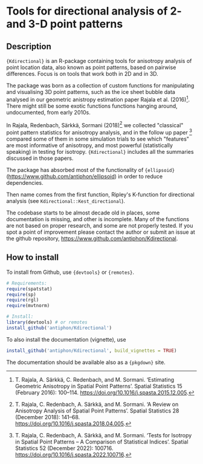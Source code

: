# Tools for directional analysis of 2- and 3-D point patterns

## Description

`{Kdirectional}` is an R-package containing tools for anisotropy analysis of point location data, also known as point patterns, based on pairwise differences. Focus is on tools that work both in 2D and in 3D. 

The package was born as a collection of custom functions for manipulating and visualising 3D point patterns, such as the ice sheet bubble data analysed in our geometric anistropy estimation paper Rajala et al. (2016)[^ice]. There might still be some exotic functions functions hanging around, undocumented, from early 2010s.

In Rajala, Redenbach, Särkkä, Sormani (2018)[^rev] we collected "classical" point pattern statistics for anisotropy analysis, and in the follow up paper [^rev2] compared some of them in some simulation trials to see which "features" are most informative of anisotropy, and most powerful (statistically speaking) in testing for isotropy. `{Kdirectional}` includes all the summaries discussed in those papers. 

The package has absorbed most of the functionality of `{ellipsoid}` (https://www.github.com/antiphon/ellipsoid) in order to reduce dependencies. 

Then name comes from the first function, Ripley's K-function for directional analysis (see `Kdirectional::Kest_directional`).

The codebase starts to be almost decade old in places, some documentation is missing, and other is incomplete. Many of the functions are not based on proper research, and some are not properly tested. If you spot a point of improvement please contact the author or submit an issue at the github repository, https://www.github.com/antiphon/Kdirectional.

## How to install

To install from Github, use `{devtools}` or `{remotes}`. 

```r
# Requirements:
require(spatstat)
require(sp)
require(rgl)
require(mvtnorm)

# Install:
library(devtools) # or remotes
install_github('antiphon/Kdirectional')
```

To also install the documentation (vignette), use

```r
install_github('antiphon/Kdirectional', build_vignettes = TRUE)
```

The documentation should be available also as a `{pkgdown}` site.


[^ice]: T. Rajala, A. Särkkä, C. Redenbach, and M. Sormani. ‘Estimating Geometric Anisotropy in Spatial Point Patterns’. Spatial Statistics 15 (February 2016): 100–114. https://doi.org/10.1016/j.spasta.2015.12.005.

[^rev]: T. Rajala, C. Redenbach, A. Särkkä, and M. Sormani. ‘A Review on Anisotropy Analysis of Spatial Point Patterns’. Spatial Statistics 28 (December 2018): 141–68. https://doi.org/10.1016/j.spasta.2018.04.005.

[^rev2]: T. Rajala, C. Redenbach, A. Särkkä, and M. Sormani. ‘Tests for Isotropy in Spatial Point Patterns – A Comparison of Statistical Indices’. Spatial Statistics 52 (December 2022): 100716. https://doi.org/10.1016/j.spasta.2022.100716.
